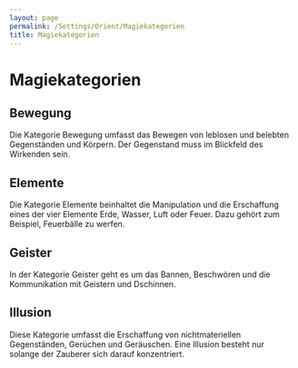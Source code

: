 ```yaml
---
layout: page
permalink: /Settings/Orient/Magiekategorien
title: Magiekategorien
---
```


# Magiekategorien

## Bewegung

Die Kategorie Bewegung umfasst das Bewegen von leblosen und belebten Gegenständen und Körpern. Der Gegenstand muss im Blickfeld des Wirkenden sein.

## Elemente

Die Kategorie Elemente beinhaltet die Manipulation und die Erschaffung eines der vier Elemente Erde, Wasser, Luft oder Feuer. Dazu gehört zum Beispiel, Feuerbälle zu werfen.

## Geister

In der Kategorie Geister geht es um das Bannen, Beschwören und die Kommunikation mit Geistern und Dschinnen.

## Illusion

Diese Kategorie umfasst die Erschaffung von nichtmateriellen Gegenständen, Gerüchen und Geräuschen. Eine Illusion besteht nur solange der Zauberer sich darauf konzentriert.

